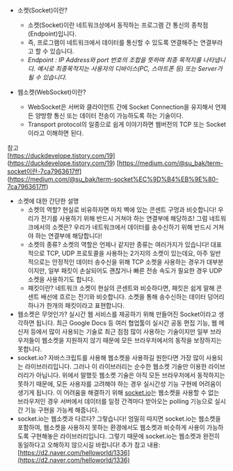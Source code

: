 - 소켓(Socket)이란?

  - 소켓(Socket)이란 네트워크상에서 동작하는 프로그램 간 통신의 종착점(Endpoint)입니다.
  - 즉, 프로그램이 네트워크에서 데이터를 통신할 수 있도록 연결해주는 연결부라고 할 수 있습니다.
  - _Endpoint : IP Address와 port 번호의 조합을 뜻하며 최종 목적지를 나타냅니다. 예시로 최종목적지는 사용자의 디바이스(PC, 스마트폰 등) 또는 Server가 될 수 있습니다._

- 웹소켓(WebSocket)이란?
  - WebSocket은 서버와 클라이언트 간에 Socket Connection을 유지해서 언제든 양방향 통신 또는 데이터 전송이 가능하도록 하는 기술이다.
  - Transport protocol의 일종으로 쉽게 이야기하면 웹버전의 TCP 또는 Socket이라고 이해하면 된다.

참고  
[https://duckdevelope.tistory.com/19]  
(https://duckdevelope.tistory.com/19)
[https://medium.com/@su_bak/term-socket이란-7ca7963617ff]  
(https://medium.com/@su_bak/term-socket%EC%9D%B4%EB%9E%80-7ca7963617ff)

- 소켓에 대한 간단한 설명
  - 소켓의 역할?
    현실로 비유하자면 마치 벽에 있는 콘센트 구멍과 비슷합니다!
    우리가 전기를 사용하기 위해 반드시 거쳐야 하는 연결부에 해당하죠!
    그럼 네트워크에서의 소켓은?
    우리가 네트워크에서 데이터를 송수신하기 위해 반드시 거쳐야 하는 연결부에 해당합니다!
  - 소켓의 종류?
    소켓의 역할은 언제나 같지만 종류는 여러가지가 있습니다!
    대표적으로 TCP, UDP 프로토콜을 사용하는 2가지의 소켓이 있는데요,
    아주 일반적으로는 안정적인 데이터 송수신을 위해 TCP 소켓을 사용하는 경우가 대부분이지만, 일부 패킷이 손실되어도 괜찮거나 빠른 전송 속도가 필요한 경우 UDP 소켓을 사용하기도 합니다.
  - 패킷이란?
    네트워크 소켓이 현실의 콘센트와 비슷하다면, 패킷은 쉽게 말해 콘센트 배선에 흐르는 전기와 비슷합니다.
    소켓을 통해 송수신하는 데이터 덩어리 하나가 한개의 패킷이라고 표현합니다.
- 웹소켓은 무엇인가?
  실시간 웹 서비스를 제공하기 위해 만들어진 Socket이라고 생각하면 됩니다.
  최근 Google Docs 등 여러 협업툴이 실시간 공동 편집 기능, 웹 메신저 등에서 많이 사용되는 기술로 최근 점점 많이 사용하는 기술이지만 일부 브라우저들이 웹소켓을 지원하지 않기 때문에 모든 브라우저에서의 동작을 보장하지는 못합니다.
- socket.io?
  자바스크립트를 사용해 웹소켓을 사용하길 원한다면 가장 많이 사용되는 라이브러리입니다.
  그러나 이 라이브러리는 순수한 웹소켓 기술만 이용한 라이브러리가 아닙니다.
  위에서 말했듯 웹소켓 기술은 아직 모든 브라우저에서 동작하지는 못하기 때문에, 모든 사용자를 고려해야 하는 경우 실시간성 기능 구현에 어려움이 생기게 됩니다.
  이 어려움을 해결하기 위해 [socket.io](http://socket.io)는 웹소켓을 사용할 수 없는 브라우저인 경우 서버에서 데이터를 일정 간격마다 받아오는 polling 기능으로 실시간 기능 구현을 가능케 해줍니다.
- socket.io는 웹소켓과 다르다?
  그렇습니다! 엄밀히 따지면 socket.io는 웹소켓을 포함하여, 웹소켓을 사용하지 못하는 환경에서도 웹소켓과 비슷하게 사용이 가능하도록 구현해놓은 라이브러리입니다.
  그렇기 때문에 socket.io는 웹소켓과 완전히 동일하다고 오해하지 않으시길 바랍니다!
  추가 참고 내용: [https://d2.naver.com/helloworld/1336](https://d2.naver.com/helloworld/1336)
